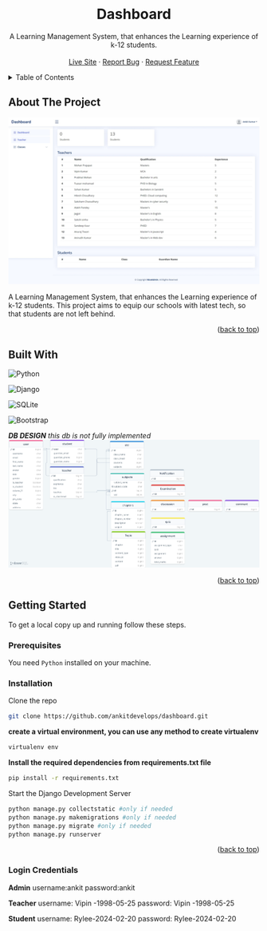 
<a name="readme-top"></a>

<!-- PROJECT LOGO -->
<br />
<div align="center">

  <h1>Dashboard</h1>
  <p align="center"> 
   A Learning Management System, that enhances the Learning experience of k-12 students. 
    <br />
    <br/>
    <a href="http://alokraj71841.pythonanywhere.com/">Live Site</a>
    ·
    <a href="https://github.com/ankitdevelops/dashboard/issues">Report Bug</a>
    ·
    <a href="https://github.com/ankitdevelops/dashboard/issues">Request Feature</a>
  </p>
</div>

<!-- TABLE OF CONTENTS -->
<details>
  <summary>Table of Contents</summary>
  <ol>
    <li>
      <a href="#about-the-project">About The Project</a>
      <ul>
        <li><a href="#built-with">Built With</a></li>
      </ul>
    </li>
    <li>
      <a href="#getting-started">Getting Started</a>
      <ul>
        <li><a href="#prerequisites">Prerequisites</a></li>
        <li><a href="#installation">Installation</a></li>
      </ul>
    </li>
     </ol>
</details>

<!-- ABOUT THE PROJECT -->

## About The Project

 <a href="http://alokraj71841.pythonanywhere.com/">
    <img src="./screenshot/Web%20capture_21-3-2023_0411_alokraj71841.pythonanywhere.com.jpeg" alt="Logo">
  </a>

 A Learning Management System, that enhances the Learning experience of k-12 students. This project aims to equip our schools with latest tech, so that students are not left behind.

<p align="right">(<a href="#readme-top">back to top</a>)</p>

## Built With
![Python](https://img.shields.io/badge/python-3670A0?style=for-the-badge&logo=python&logoColor=ffdd54)

![Django](https://img.shields.io/badge/django-%23092E20.svg?style=for-the-badge&logo=django&logoColor=white)

![SQLite](https://img.shields.io/badge/sqlite-%2307405e.svg?style=for-the-badge&logo=sqlite&logoColor=white)

![Bootstrap](https://img.shields.io/badge/bootstrap-%23563D7C.svg?style=for-the-badge&logo=bootstrap&logoColor=white)


**_DB DESIGN_** _this db is not fully implemented_
 <img src="./screenshot/drawSQL-lms-export-2023-03-20.png" alt="Logo">

<p align="right">(<a href="#readme-top">back to top</a>)</p>

<!-- GETTING STARTED -->

## Getting Started

To get a local copy up and running follow these steps.

### Prerequisites

You need  `Python` installed on your machine.

### Installation

 Clone the repo
   ```sh
   git clone https://github.com/ankitdevelops/dashboard.git
   ```
 **create a virtual environment, you can use any method to create virtualenv**
   ```sh
   virtualenv env
   ```

**Install the required dependencies from requirements.txt file**

```sh
pip install -r requirements.txt

```
Start the Django Development Server

```sh
python manage.py collectstatic #only if needed
python manage.py makemigrations #only if needed
python manage.py migrate #only if needed
python manage.py runserver
```
<p align="right">(<a href="#readme-top">back to top</a>)</p>


### Login Credentials

**Admin**
username:ankit
password:ankit

**Teacher**
username: Vipin -1998-05-25
password: Vipin -1998-05-25

**Student**
username: Rylee-2024-02-20
password: Rylee-2024-02-20







